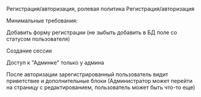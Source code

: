 Регистрация/авторизация, ролевая политика
Регистрация/авторизация

Минимальные требования:

Добавить форму регистрации (не зыбыть добавить в БД поле со статусом пользователя)

Создание сессии

Доступ к "Админке" только у админа

После авторизации зарегистрированный пользователь видит приветствие и дополнительные блоки (Администратор может перейти на страницу с редактированием, пользователь может быть что-то еще)